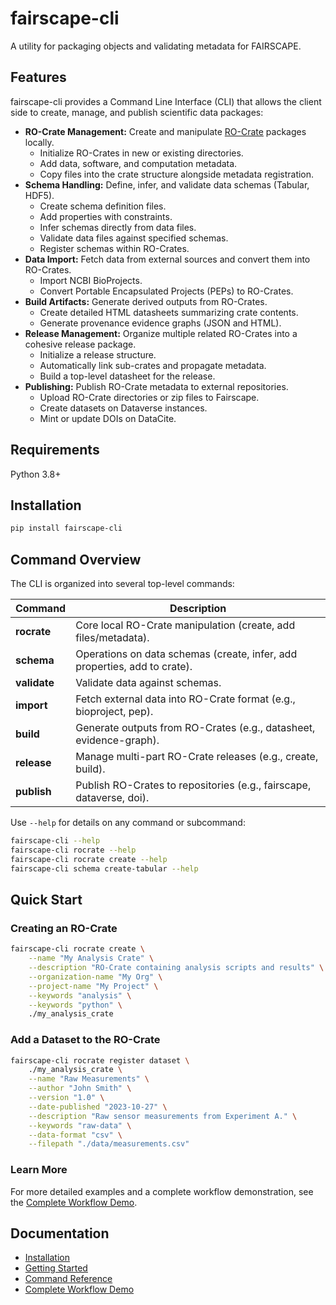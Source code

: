 # fairscape-cli

A utility for packaging objects and validating metadata for FAIRSCAPE.

## Features

fairscape-cli provides a Command Line Interface (CLI) that allows the client side to create, manage, and publish scientific data packages:

- **RO-Crate Management:** Create and manipulate [RO-Crate](https://www.researchobject.org/ro-crate/) packages locally.
  - Initialize RO-Crates in new or existing directories.
  - Add data, software, and computation metadata.
  - Copy files into the crate structure alongside metadata registration.
- **Schema Handling:** Define, infer, and validate data schemas (Tabular, HDF5).
  - Create schema definition files.
  - Add properties with constraints.
  - Infer schemas directly from data files.
  - Validate data files against specified schemas.
  - Register schemas within RO-Crates.
- **Data Import:** Fetch data from external sources and convert them into RO-Crates.
  - Import NCBI BioProjects.
  - Convert Portable Encapsulated Projects (PEPs) to RO-Crates.
- **Build Artifacts:** Generate derived outputs from RO-Crates.
  - Create detailed HTML datasheets summarizing crate contents.
  - Generate provenance evidence graphs (JSON and HTML).
- **Release Management:** Organize multiple related RO-Crates into a cohesive release package.
  - Initialize a release structure.
  - Automatically link sub-crates and propagate metadata.
  - Build a top-level datasheet for the release.
- **Publishing:** Publish RO-Crate metadata to external repositories.
  - Upload RO-Crate directories or zip files to Fairscape.
  - Create datasets on Dataverse instances.
  - Mint or update DOIs on DataCite.

## Requirements

Python 3.8+

## Installation

```bash
pip install fairscape-cli
```

## Command Overview

The CLI is organized into several top-level commands:

| Command      | Description                                                               |
| ------------ | ------------------------------------------------------------------------- |
| **rocrate**  | Core local RO-Crate manipulation (create, add files/metadata).            |
| **schema**   | Operations on data schemas (create, infer, add properties, add to crate). |
| **validate** | Validate data against schemas.                                            |
| **import**   | Fetch external data into RO-Crate format (e.g., bioproject, pep).         |
| **build**    | Generate outputs from RO-Crates (e.g., datasheet, evidence-graph).        |
| **release**  | Manage multi-part RO-Crate releases (e.g., create, build).                |
| **publish**  | Publish RO-Crates to repositories (e.g., fairscape, dataverse, doi).      |

Use `--help` for details on any command or subcommand:

```bash
fairscape-cli --help
fairscape-cli rocrate --help
fairscape-cli rocrate create --help
fairscape-cli schema create-tabular --help
```

## Quick Start

### Creating an RO-Crate

```bash
fairscape-cli rocrate create \
    --name "My Analysis Crate" \
    --description "RO-Crate containing analysis scripts and results" \
    --organization-name "My Org" \
    --project-name "My Project" \
    --keywords "analysis" \
    --keywords "python" \
    ./my_analysis_crate
```

### Add a Dataset to the RO-Crate

```bash
fairscape-cli rocrate register dataset \
    ./my_analysis_crate \
    --name "Raw Measurements" \
    --author "John Smith" \
    --version "1.0" \
    --date-published "2023-10-27" \
    --description "Raw sensor measurements from Experiment A." \
    --keywords "raw-data" \
    --data-format "csv" \
    --filepath "./data/measurements.csv"
```

### Learn More

For more detailed examples and a complete workflow demonstration, see the [Complete Workflow Demo](workflows/complete-demo.md).

## Documentation

- [Installation](setup.md)
- [Getting Started](getting-started.md)
- [Command Reference](commands/rocrate.md)
- [Complete Workflow Demo](workflows/complete-demo.md)
